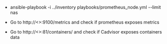 * ansible-playbook -i ../inventory playbooks/prometheus_node.yml --limit nas

* Go to http://<<ip>>:9100/metrics and check if prometheus exposes metrics
* Go to http://<<ip>>:81/containers/ and check if Cadvisor exposes containers data